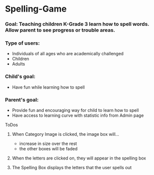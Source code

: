 # Spelling-Game
### Goal: Teaching children K-Grade 3 learn how to spell words.  Allow parent to see progress or trouble areas.

### Type of users: 
* Individuals of all ages who are academically challenged
* Children 
* Adults


### Child's goal:
 * Have fun while learning how to spell

 ### Parent's goal:
 * Provide fun and encouraging way for child to learn how to spell
 * Have access to learning curve with statistic info from Admin page

ToDos
1. When Category Image is clicked, the image box will...
    * increase in size over the rest
    * the other boxes will be faded 

2. When the letters are clicked on, they will appear in the spelling box
3. The Spelling Box displays the letters that the user spells out
 
